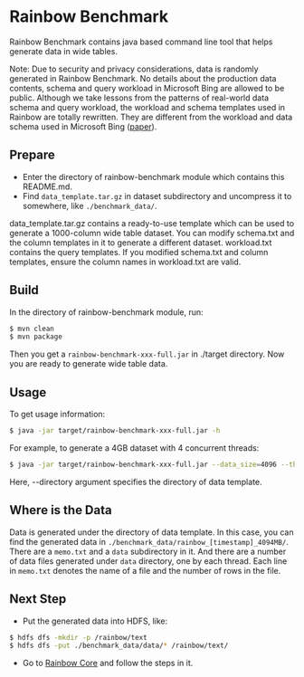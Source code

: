 # Rainbow Benchmark

Rainbow Benchmark contains java based command line tool that helps generate data in wide tables.

>
Note: Due to security and privacy considerations, data is randomly generated in Rainbow Benchmark.
No details about the production data contents, schema and query workload in Microsoft Bing are
allowed to be public. Although we take lessons from the patterns of real-world data schema and query workload,
the workload and schema templates used in Rainbow are totally rewritten. They are different from the
workload and data schema used in Microsoft Bing ([paper](http://dl.acm.org/citation.cfm?id=3035930)).
>

## Prepare

- Enter the directory of rainbow-benchmark module which contains this README.md.
- Find `data_template.tar.gz` in dataset subdirectory and uncompress it to somewhere, like `./benchmark_data/`.

data_template.tar.gz contains a ready-to-use template which can be used to generate a 1000-column wide table dataset.
You can modify schema.txt and the column templates in it to generate a different dataset.
workload.txt contains the query templates. If you modified schema.txt and column templates,
ensure the column names in workload.txt are valid.

## Build

In the directory of rainbow-benchmark module, run:
```bash
$ mvn clean
$ mvn package
```

Then you get a `rainbow-benchmark-xxx-full.jar` in ./target directory.
Now you are ready to generate wide table data.

## Usage

To get usage information:
```bash
$ java -jar target/rainbow-benchmark-xxx-full.jar -h
```

For example, to generate a 4GB dataset with 4 concurrent threads:
```bash
$ java -jar target/rainbow-benchmark-xxx-full.jar --data_size=4096 --thread_num=4 --directory=./benchmark_data
```

Here, --directory argument specifies the directory of data template.

## Where is the Data

Data is generated under the directory of data template.
In this case, you can find the generated data in `./benchmark_data/rainbow_[timestamp]_4094MB/`.
There are a `memo.txt` and a `data` subdirectory in it.
And there are a number of data files generated under `data` directory, one by each thread.
Each line in `memo.txt` denotes the name of a file and the number of rows in the file.

## Next Step

- Put the generated data into HDFS, like:
```bash
$ hdfs dfs -mkdir -p /rainbow/text
$ hdfs dfs -put ./benchmark_data/data/* /rainbow/text/
```

- Go to [Rainbow Core](https://github.com/dbiir/rainbow/blob/master/rainbow-core/README.md) and follow the steps in it.